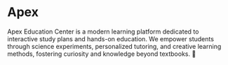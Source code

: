 # Apex
Apex Education Center is a modern learning platform dedicated to interactive study plans and hands-on education. We empower students through science experiments, personalized tutoring, and creative learning methods, fostering curiosity and knowledge beyond textbooks. 🚀
